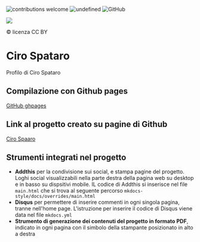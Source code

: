 ![contributions welcome](https://img.shields.io/badge/contributions-welcome-brightgreen.svg?style=flat)
<img alt="undefined" src="https://img.shields.io/github/last-commit/cirospat/cirospataro.svg?&label=ultimo_aggiornamento">
![GitHub](https://img.shields.io/github/license/cirospat/cirospataro)


![](https://raw.githubusercontent.com/cirospat/mkdocs-style/main/docs/img/logo2.png) 

&#169; licenza CC BY

# Ciro Spataro 
Profilo di Ciro Spataro

## Compilazione con Github pages
[GitHub ghpages](https://squidfunk.github.io/mkdocs-material/publishing-your-site/#with-github-actions) 


## Link al progetto creato su pagine di Github
[Ciro Spaaro](https://cirospat.github.io/cirospataro)


## Strumenti integrati nel progetto
- **Addthis** per la condivisione sui social, e stampa pagine del progetto. Loghi social visualizzabili nella parte destra della pagina web su desktop e in basso su dispsitivi mobile. IL codice di Addthis si inserisce nel file `main.html` che si trova al seguente percorso `mkdocs-style/docs/overrides/main.html`
- **Disqus** per permettere di inserire commenti in ogni singola pagina, tranne nell'home page. L'istruzione per inserire il codice di Disqus viene data nel file `mkdocs.yml` 
- **Strumento di generazione dei contenuti del progetto in formato PDF**, indicato in ogni pagina con il simbolo della stampante posizionato in alto a destra

